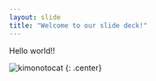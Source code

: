 ```yaml
---
layout: slide
title: "Welcome to our slide deck!"
---
```


Hello world!!

![kimonotocat](https://octodex.github.com/images/kimonotocat.png)
{: .center}
